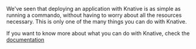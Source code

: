 We've seen that deploying an application with Knative is as simple as running a commando, without having to worry about all the resources necessary. This is only one of the many things you can do with Knative.

If you want to know more about what you can do with Knative, check the [documentation](https://knative.dev/docs/)